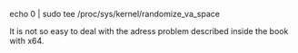 echo 0 | sudo tee /proc/sys/kernel/randomize_va_space


It is not so easy to deal with the adress problem described inside the book with x64.
